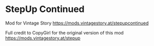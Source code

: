 # StepUp Continued
Mod for Vintage Story
https://mods.vintagestory.at/stepupcontinued

Full credit to CopyGirl for the original version of this mod
https://mods.vintagestory.at/stepup
